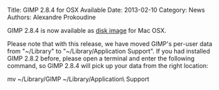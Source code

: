 Title: GIMP 2.8.4 for OSX Available
Date: 2013-02-10
Category: News
Authors: Alexandre Prokoudine

GIMP 2.8.4 is now available as [disk image](//download.gimp.org/pub/gimp/v2.8/osx/) for Mac OSX.

Please note that with this release, we have moved GIMP's per-user data from "~/Library" to "~/Library/Application Support". If you had installed GIMP 2.8.2 before, please open a terminal and enter the following command, so GIMP 2.8.4 will pick up your data from the right location:

mv ~/Library/GIMP ~/Library/Application\ Support
